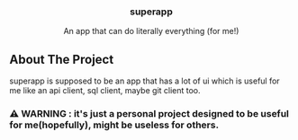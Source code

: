 <div align="center">
  <h3 align="center">superapp</h3>

  <p align="center">
    An app that can do literally everything (for me!)
  </p>
</div>

## About The Project

superapp is supposed to be an app that has a lot of ui which is useful for me like an api client, sql client, maybe git client too.

### ⚠️ WARNING : it's just a personal project designed to be useful for me(hopefully), might be useless for others.
